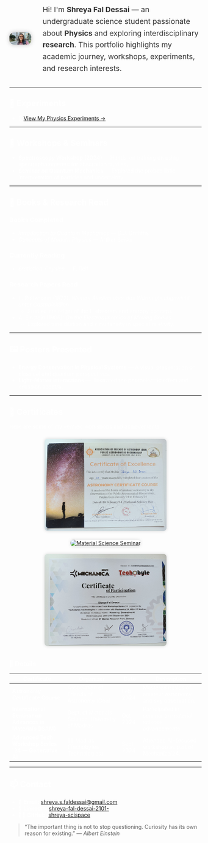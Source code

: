 <style>
body {
  background-image: url('./images/blackhole.jpg');
  background-size: cover;        /* makes the image fill the page */
  background-position: center;   /* centers the image */
  background-attachment: fixed;  /* makes it static while scrolling */
  background-repeat: no-repeat;  /* prevents tiling */
  color: #ffffff;                /* optional: makes text readable */
}
main {
  background: rgba(0, 0, 0, 0.55); /* translucent overlay for readability */
  padding: 20px;
  border-radius: 15px;
}
</style>

<!-- Profile section -->
<div style="display: flex; align-items: center; gap: 30px; margin-top: 40px;">

  <!-- Left-aligned photo -->
  <img src="profile.jpg" alt="Shreya Fal Dessai" 
       style="width: 280px; border-radius: 12px; box-shadow: 0 0 12px rgba(0,0,0,0.25); object-fit: cover;">

  <!-- About text -->
  <div>
    <p style="font-size: 1.2rem; line-height: 1.6; color: #333;">
      Hi! I'm <strong>Shreya Fal Dessai</strong> — an undergraduate science student passionate about 
      <strong>Physics</strong> and exploring interdisciplinary <strong>research</strong>.  
      This portfolio highlights my academic journey, workshops, experiments, and research interests.
    </p>
  </div>
</div>


---

## 🧪 Experiments
- 🔬 [View My Physics Experiments →](./experiments.md)


---

## 🧬 Workshops & Seminars
- **Spectroscopy Workshop (2024)** — Hands-on training on using spectrophotometers for absorption studies.  
- **Seminar on Quantum Mechanics** — Explored the probabilistic interpretation of particles and uncertainty.  

---

## 📖 Books & Research Read

### **Books Completed**
- *Introduction to Quantum Mechanics* — D.J. Griffiths  
- *Concepts of Modern Physics* — Arthur Beiser  

### **Currently Reading**
- *Statistical Physics* — F. Reif  

### **Research Papers Read**
- L. Boltzmann (1872): *Weitere Studien über das Wärmegleichgewicht unter Gasmolekülen*  
  - Studied the origin of the H-theorem and entropy concept.  
- A. Einstein (1905): *On the Electrodynamics of Moving Bodies*  
  - Explored time dilation and simultaneity in special relativity.  

---

## 🖼️ Posters Presented
- **Energy Conservation in Physical Systems** — A visual presentation on classical and quantum perspectives.  
- **Light–Matter Interactions** — Illustrated the photoelectric effect and emission spectra.  

---

## 🏅 Certificates

Here are some of my verified workshops and achievements:

<p align="center">
  <a href="Astronomy Certificate.png" target="_blank">
    <img src="Astronomy Certificate.png" alt="Astronomy Certificate" width="320" style="margin: 10px; border-radius: 8px; box-shadow: 0 0 8px rgba(0,0,0,0.15);" />
  </a>
  <a href="Advances in Material science international co....png" target="_blank">
    <img src="Advances in Material science international co....png" alt="Material Science Seminar" width="320" style="margin: 10px; border-radius: 8px; box-shadow: 0 0 8px rgba(0,0,0,0.15);" />
  </a>
  <a href="Mechanica 2024 gen AI.png" target="_blank">
    <img src="Mechanica 2024 gen AI.png" alt="Mechanica Workshop" width="320" style="margin: 10px; border-radius: 8px; box-shadow: 0 0 8px rgba(0,0,0,0.15);" />
  </a>
</p>

### 📜 Details

| Certificate | Organizer | Date | Description |
|--------------|------------|------|--------------|
| **Astronomy Certificate Course** | Association of Friends of Astronomy (Goa) | Feb 2024 | Mastered basics of amateur astronomy and sky observation. |
| **International Seminar on Advances in Materials (ISAM)** | Dept. of Materials Science, University of Madras | Oct 2024 | Participated in seminar on material science advancements. |
| **Advanced Tech Workshop Series '24 — Generative AI** | IIT Madras (Techobytes Technologies) | Sept 2024 | Attended AI-focused workshop as part of Mechanica’24. |


---

## 📫 Contact

- 📧 **Email:** [shreya.s.faldessai@gmail.com](mailto:shreya.s.faldessai@gmail.com)  
- 💼 **LinkedIn:** [shreya-fal-dessai-2101-](https://www.linkedin.com/in/shreya-fal-dessai-2101-/)  
- 🧑‍💻 **GitHub:** [shreya-scispace](https://github.com/shreya-scispace)






> “The important thing is not to stop questioning. Curiosity has its own reason for existing.” — *Albert Einstein*
